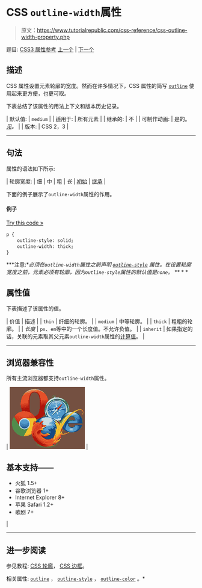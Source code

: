 # CSS `outline-width`属性

> 原文：<https://www.tutorialrepublic.com/css-reference/css-outline-width-property.php>

题目: [CSS3 属性参考](css3-properties.php) [上一个](css-outline-style-property.php) | [下一个](css-overflow-property.php)

## 描述

CSS 属性设置元素轮廓的宽度。然而在许多情况下，CSS 属性的简写 [`outline`](css-outline-property.php) 使用起来更方便，也更可取。

下表总结了该属性的用法上下文和版本历史记录。

| 默认值: | `medium` |
| 适用于: | 所有元素 |
| 继承的: | 不 |
| 可制作动画: | 是的。 [*见*](css-animatable-properties.php)*。* |
| 版本: | CSS 2，3 |

* * *

## 句法

属性的语法如下所示:

| 轮廓宽度: | 细 &#124; 中 &#124; 粗 &#124; *长* &#124; [初始](../definitions.php#initial) &#124; [继承](../definitions.php#inherit) |

下面的例子展示了`outline-width`属性的作用。

#### 例子

[Try this code »](../codelab.php?topic=css&file=outline-width-property "Try this code using online Editor")

```
p {
    outline-style: solid;
    outline-width: thick;
}
```

 ***注意:**必须在`outline-width`属性之前声明 [`outline-style`](css-outline-style-property.php) 属性。在设置轮廓宽度之前，元素必须有轮廓，因为`outline-style`属性的默认值是`none`。*  ** * *

## 属性值

下表描述了该属性的值。

| 价值 | 描述 |
| `thin` | 纤细的轮廓。 |
| `medium` | 中等轮廓。 |
| `thick` | 粗粗的轮廓。 |
| *长度* | `px`、`em`等中的一个长度值。不允许负值。 |
| `inherit` | 如果指定的话，关联的元素取其父元素`outline-width`属性的[计算值](../definitions.php#computed-value)。 |

* * *

## 浏览器兼容性

所有主流浏览器都支持`outline-width`属性。

| ![Browsers Icon](img/e9331123c77668c1832e541c2fca1002.png) | 

## 基本支持——

*   火狐 1.5+
*   谷歌浏览器 1+
*   Internet Explorer 8+
*   苹果 Safari 1.2+
*   歌剧 7+

 |

* * *

## 进一步阅读

参见教程: [CSS 轮廓](../css-tutorial/css-outline.php)， [CSS 边框](../css-tutorial/css-border.php)。

相关属性: [`outline`](css-outline-property.php) ， [`outline-style`](css-outline-style-property.php) ， [`outline-color`](css-outline-color-property.php) 。*